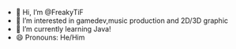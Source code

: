 - 👋 Hi, I’m @FreakyTiF
- 👀 I’m interested in gamedev,music production and 2D/3D graphic
- 🌱 I’m currently learning Java!
- 😄 Pronouns: He/Him
